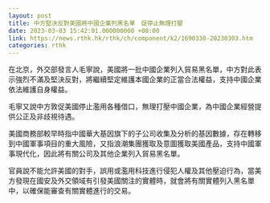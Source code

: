 ```yaml
---
layout: post
title: 中方堅決反對美國將中國企業列黑名單　促停止無理打壓
date: 2023-03-03 15:42:01.000000000 +08:00
link: https://news.rthk.hk/rthk/ch/component/k2/1690330-20230303.htm
categories: rthk
---
```


在北京，外交部發言人毛寧說，美國將一批中國企業列入貿易黑名單，中方對此表示強烈不滿及堅決反對，將繼續堅定維護本國企業的正當合法權益，支持中國企業依法維護自身權益。

毛寧又說中方敦促美國停止濫用各種借口，無理打壓中國企業，為中國企業經營提供公正及非歧視待遇。

美國商務部較早時指中國華大基因旗下的子公司收集及分析的基因數據，存在轉移到中國軍事項目的重大風險，又指浪潮集團獲取及意圖獲取美國產品，支持中國軍事現代化，因此將有關公司及其他企業列入貿易黑名單。

官員說不能允許美國的對手，誤用或濫用科技進行侵犯人權及其他壓迫行為，當美方發現在國安及外交領域有引發美國關注的實體時，就會將有關實體列入黑名單中，以確保能審查有關實體進行的交易。
